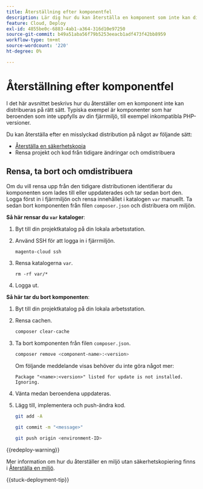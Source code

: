 ```yaml
---
title: Återställning efter komponentfel
description: Lär dig hur du kan återställa en komponent som inte kan distribueras korrekt i Adobe Commerce i molninfrastrukturen.
feature: Cloud, Deploy
exl-id: 4855be0c-6883-4ab1-a364-316d10e97250
source-git-commit: b49a51aba56f79b5253eeacb1adf473f42bb8959
workflow-type: tm+mt
source-wordcount: '220'
ht-degree: 0%

---
```


# Återställning efter komponentfel

I det här avsnittet beskrivs hur du återställer om en komponent inte kan distribueras på rätt sätt. Typiska exempel är komponenter som har beroenden som inte uppfylls av din fjärrmiljö, till exempel inkompatibla PHP-versioner.

Du kan återställa efter en misslyckad distribution på något av följande sätt:

- [Återställa en säkerhetskopia](../storage/snapshots.md#restore-a-snapshot)
- Rensa projekt och kod från tidigare ändringar och omdistribuera

## Rensa, ta bort och omdistribuera

Om du vill rensa upp från den tidigare distributionen identifierar du komponenten som lades till eller uppdaterades och tar sedan bort den. Logga först in i fjärrmiljön och rensa innehållet i katalogen `var` manuellt. Ta sedan bort komponenten från filen `composer.json` och distribuera om miljön.

**Så här rensar du `var` kataloger**:

1. Byt till din projektkatalog på din lokala arbetsstation.

1. Använd SSH för att logga in i fjärrmiljön.

   ```bash
   magento-cloud ssh
   ```

1. Rensa katalogerna `var`.

   ```shell
   rm -rf var/*
   ```

1. Logga ut.

**Så här tar du bort komponenten**:

1. Byt till din projektkatalog på din lokala arbetsstation.

1. Rensa cachen.

   ```bash
   composer clear-cache
   ```

1. Ta bort komponenten från filen `composer.json`.

   ```bash
   composer remove <component-name>:<version>
   ```

   Om följande meddelande visas behöver du inte göra något mer:

   ```
   Package "<name>:<version>" listed for update is not installed. Ignoring.
   ```

1. Vänta medan beroendena uppdateras.

1. Lägg till, implementera och push-ändra kod.

   ```bash
   git add -A
   ```

   ```bash
   git commit -m "<message>"
   ```

   ```bash
   git push origin <environment-ID>
   ```

{{redeploy-warning}}

Mer information om hur du återställer en miljö utan säkerhetskopiering finns i [Återställa en miljö](../development/restore-environment.md).

{{stuck-deployment-tip}}

